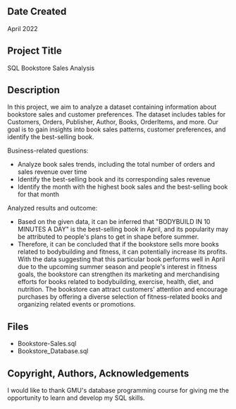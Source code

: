 ##  Date Created

April 2022

##  Project Title 

SQL Bookstore Sales Analysis

##  Description

In this project, we aim to analyze a dataset containing information about bookstore sales and customer preferences. The dataset includes tables for Customers, Orders, Publisher, Author, Books, OrderItems, and more. Our goal is to gain insights into book sales patterns, customer preferences, and identify the best-selling book.

Business-related questions:
* Analyze book sales trends, including the total number of orders and sales revenue over time
* Identify the best-selling book and its corresponding sales revenue
* Identify the month with the highest book sales and the best-selling book for that month

Analyzed results and outcome: 
* Based on the given data, it can be inferred that "BODYBUILD IN 10 MINUTES A DAY" is the best-selling book in April, and its popularity may be attributed to people's plans to get in shape before summer.
* Therefore, it can be concluded that if the bookstore sells more books related to bodybuilding and fitness, it can potentially increase its profits. With the data suggesting that this particular book performs well in April due to the upcoming summer season and people's interest in fitness goals, the bookstore can strengthen its marketing and merchandising efforts for books related to bodybuilding, exercise, health, diet, and nutrition. The bookstore can attract customers' attention and encourage purchases by offering a diverse selection of fitness-related books and organizing related events or promotions.

##  Files 

* Bookstore-Sales.sql
* Bookstore_Database.sql

## Copyright, Authors, Acknowledgements

I would like to thank GMU's database programming course for giving me the opportunity to learn and develop my SQL skills.

